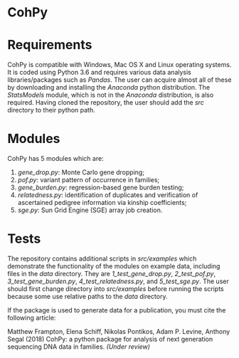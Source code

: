 # CohPy

Requirements
============

CohPy is compatible with Windows, Mac OS X and Linux operating systems. It is coded using Python 3.6 and requires various data analysis libraries/packages such as *Pandas*. The user can acquire almost all of these by downloading and installing the *Anaconda* python distribution. The *StatsModels* module, which is not in the *Anaconda* distribution, is also required. Having cloned the repository, the user should add the *src* directory to their python path.

Modules
=======

CohPy has 5 modules which are:
1.	*gene_drop.py*: Monte Carlo gene dropping;
2.	*pof.py*: variant pattern of occurrence in families;
3.	*gene_burden.py*: regression-based gene burden testing;
4.	*relatedness.py*: identification of duplicates and verification of ascertained pedigree information via kinship coefficients;
5.	*sge.py*: Sun Grid Engine (SGE) array job creation.

Tests
=====

The repository contains additional scripts in *src/examples* which demonstrate the functionality of the modules on example data, including files in the *data* directory. They are *1_test_gene_drop.py*, *2_test_pof.py*, *3_test_gene_burden.py*, *4_test_relatedness.py*, and *5_test_sge.py*. The user should first change directory into *src/examples* before running the scripts because some use relative paths to the *data* directory.

If the package is used to generate data for a publication, you must cite the following article:

Matthew Frampton, Elena Schiff, Nikolas Pontikos, Adam P. Levine, Anthony Segal (2018) CohPy: a python package for analysis of next generation sequencing DNA data in families. *(Under review)*
